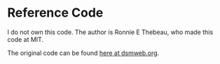 # Reference Code
I do not own this code. The author is Ronnie E Thebeau, who made this code at MIT.

The original code can be found [here at dsmweb.org](https://dsmweb.org/matlab-macro-for-clustering-dsms/).
